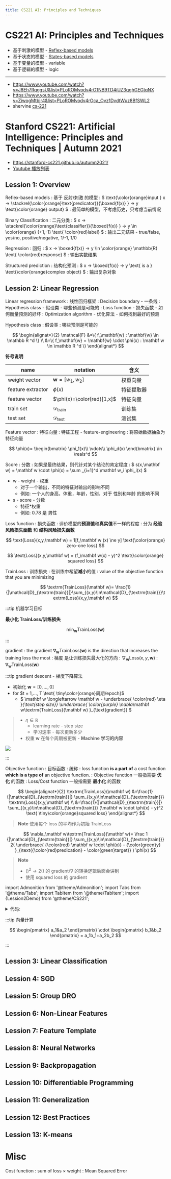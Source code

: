```yaml
---
title: CS221 AI: Principles and Techniques
---
```


# CS221 AI: Principles and Techniques

- 基于刺激的模型 - [Reflex-based models](./cs221-reflex.md)
- 基于状态的模型 - [States-based models](./cs221-state.md)
- 基于变量的模型 - variable
- 基于逻辑的模型 - logic

---

- https://www.youtube.com/watch?v=J8Eh7RqggsU&list=PLoROMvodv4rO1NB9TD4iUZ3qghGEGtqNX
- https://www.youtube.com/watch?v=ZiwogMtbjr4&list=PLoROMvodv4rOca_Ovz1DvdtWuz8BfSWL2
- shervine [cs-221](https://stanford.edu/~shervine/teaching/cs-221/)

# Stanford CS221: Artificial Intelligence: Principles and Techniques | Autumn 2021

- https://stanford-cs221.github.io/autumn2021/
- [Youtube 播放列表](https://www.youtube.com/playlist?list=PLoROMvodv4rOca_Ovz1DvdtWuz8BfSWL2)

## Lession 1: Overview

Reflex-based models
: 基于 反射/刺激 的模型
: $
\text{\color{orange}input } x
->
\stackrel{\color{orange}\text{predicator}}{\boxed{f(x)} }
->
y \text{\color{orange} output}
$
: 最简单的模型，不考虑历史，只考虑当前情况

Binary Classification
: 二元分类
: $
x ->
\stackrel{\color{orange}\text{classifier}}{\boxed{f(x)} }
-> y \in \color{orange} \{+1,-1\} \text{ \color{red}label}
$
: 输出二元结果 - true/false, yes/no, positive/negative, 1/-1, 1/0

Regression
: 回归
: $
x -> \boxed{f(x)} -> y \in \color{orange} \mathbb{R} \text{ \color{red}response}
$
: 输出实数结果

Structured prediction
: 结构化预测
: $
x -> \boxed{f(x)} -> y \text{ is a } \text{\color{orange}complex object}
$
: 输出复杂对象

## Lession 2: Linear Regression

Linear regression framework
: 线性回归框架
: Decision boundary - 一条线
: Hypothesis class - 假设类 - 哪些预测是可能的
: Loss function - 损失函数 - 如何衡量预测的好坏
: Optimization algorithm - 优化算法 - 如何找到最好的预测

Hypothesis class
: 假设类
: 哪些预测是可能的

$$
\begin{alignat*}{2}
\mathcal{F}
&=\{ f_\mathbf{w} : \mathbf{w} \in \mathbb R ^d \} \\
&=\{ f_\mathbf{w} = \mathbf{w} \cdot \phi(x) : \mathbf w \in \mathbb R ^d \}
\end{alignat*}
$$

**符号说明**

| name              | notation                      | 含义       |
| ----------------- | ----------------------------- | ---------- |
| weight vector     | $\mathbf w = [ w_1, w_2 ]$    | 权重向量   |
| feature extractor | $\phi(x)$                     | 特征提取器 |
| feature vector    | $\phi(x)=\color{red}[1,x]$    | 特征向量   |
| train set         | $\mathcal D _ \textrm{train}$ | 训练集     |
| test set          | $\mathcal D _ \textrm{test}$  | 测试集     |

Feature vector
: 特征向量
: 特征工程 - feature-engineering
: 将原始数据抽象为特征向量

$$
\phi(x)=
  \begin{bmatrix}
    \phi_1(x)\\
    \vdots\\
    \phi_d(x)
  \end{bmatrix}
  \in
  \reals^d
$$


Score
: 分数
: 如果是最终结果，则代针对某个结论的肯定程度
: $
s(x,\mathbf w) = \mathbf w \cdot \phi(x) = \sum _{i=1}^d \mathbf w_i \phi_i(x)
$

- w - weight - 权重
  - 对于一个输出，不同的特征对输出的影响不同
  - 例如: 一个人的身高，体重，年龄，性别，对于 性别和年龄 的影响不同
- s - score - 分数
  - 特征\*权重
  - 例如: 0.78 是 男性


Loss function
: 损失函数
: 评价模型的**预测值**和**真实值**不一样的程度
: 分为 **经验风险损失函数** 和 **结构风险损失函数**

$$
\text{Loss}(x,y,\mathbf w) = 1[f_\mathbf w (x) \ne y] \text{\color{orange} zero-one loss}
$$

$$
\text{Loss}(x,y,\mathbf w) = (f_\mathbf w(x) - y)^2 \text{\color{orange} squared loss}
$$

TrainLoss
: 训练损失
: 在训练中希望**减小**的值
: value of the objective function that you are minimizing

$$
\textrm{TrainLoss}(\mathbf w)=
\frac{1}{|\mathcal{D}_{\textrm{train}}|}\sum_{(x,y)\in\mathcal{D}_{\textrm{train}}}\textrm{Loss}(x,y,\mathbf w)
$$

:::tip 机器学习目标

**最小化 TrainLoss/训练损失**

$$
\text{min}_\mathbf w \textrm{TrainLoss}(\mathbf w)
$$

:::

gradient
: the gradient $\nabla_\mathbf w\textrm{TrainLoss}(\mathbf w)$ is the direction that increases the training loss the most
: 梯度 是让训练损失最大化的方向
: $\nabla_\mathbf w \textrm{Loss}(x,y,\mathbf w)$
: $\nabla_\mathbf w\textrm{TrainLoss}(\mathbf w)$

:::tip gradient descent - 梯度下降算法

- 初始化 $\mathbf w = [0,...,0]$
- for $t = 1,..., T \text{ \tiny\color{orange}周期/epoch}$
  - $
\mathbf w \longleftarrow
\mathbf w -
  \underbrace{ \color{red} \eta  }_{\text{step size}}
  \underbrace{ \color{purple} \nabla_\mathbf w\textrm{TrainLoss}(\mathbf w) }_{\text{gradient}}
$

> - $\eta \in \mathbb R$
>   - learning rate - step size
>   - 学习速率 - 每次更新多少
> - 权重 $\mathbf w$ 在每个周期被更新 - **Machine 学习的内容**

![](https://stanford.edu/~shervine/teaching/cs-221/illustrations/gradient-descent.png)

:::

Objective function
: 目标函数
: 统称
: loss function **is a part of** a cost function **which is a type of** an objective function.
: Objective function 一般指需要 **优化** 的函数
: Loss/Cost function 一般指需要 **最小化** 的函数

$$
\begin{alignat*}{2}
\textrm{TrainLoss}(\mathbf w)
&=\frac{1}{|\mathcal{D}_{\textrm{train}}|}
  \sum_{(x,y)\in\mathcal{D}_{\textrm{train}}}
  \textrm{Loss}(x,y,\mathbf w) \\
&=\frac{1}{|\mathcal{D}_{\textrm{train}}|}
  \sum_{(x,y)\in\mathcal{D}_{\textrm{train}}}
  (\mathbf w \cdot \phi(x) - y)^2 \text{ \tiny\color{orange}squared loss}
\end{alignat*}
$$

> **Note** 使用每个 loss 的平均作为初始 TrainLoss

$$
\nabla_\mathbf w\textrm{TrainLoss}(\mathbf w)=
  \frac 1 {|\mathcal{D}_{\textrm{train}}|}
  \sum_{(x,y)\in\mathcal{D}_{\textrm{train}}}
  2(
    \underbrace{
    {\color{red} \mathbf w \cdot \phi(x)} - {\color{green}y}
    }_{\text{{\color{red}predication} - \color{green}target}}
  ) \phi(x)
$$

> **Note**
>
> - $()^2 \longrightarrow 2()$ 的 gradient/$\nabla$ 的转换逻辑后面会讲到
> - 使用 squared loss 的 gradient

import Admonition from '@theme/Admonition';
import Tabs from '@theme/Tabs';
import TabItem from '@theme/TabItem';
import {Lession2Demo} from '@theme/CS221';

<Admonition type="note" icon="💡" title="Demo">

<details>

<summary>代码:</summary>

<Tabs>
  <TabItem value="javascript" label="JavaScript" default>

```js
function train({ iterations = 200, learningRate = 0.1, log = console.log.bind(console) } = {}) {
  // 训练集
  const trainSet = [
    [1, 1],
    [2, 3],
    [4, 3],
  ];
  log(`train epochs:${iterations} eta:${learningRate}`);
  // Optimization problem
  // 1/3 * sum((w*phi(x) - y) ^ 2)
  const trainLoss = (w) => {
    let sum = 0;
    for (const [x, y] of trainSet) {
      sum += (w[0] * 1 + w[1] * x - y) ** 2;
    }
    return sum * (1 / trainSet.length);
  };
  // 1/3 * sum(2(w*phi(x) - y)phi(x))
  const gradientTrainLoss = (w) => {
    let sum = [0, 0];
    for (const [x, y] of trainSet) {
      let d = 2 * (w[0] * 1 + w[1] * x - y);
      let z = [d * 1, d * x];
      sum = [sum[0] + z[0], sum[1] + z[1]];
    }
    const loss = [sum[0] * (1.0 / trainSet.length), sum[1] * (1.0 / trainSet.length)];
    return loss;
  };
  // Optimization algorithm
  const gradientDescent = (F, gradientF, initialWeightVector) => {
    let w = initialWeightVector;
    let eta = learningRate;
    for (let i = 0; i < iterations; i++) {
      let value = F(w);
      let gradient = gradientF(w);
      w = [w[0] - eta * gradient[0], w[1] - eta * gradient[1]];
      //
      log(`epoch ${i + 1}:`, `w: ${w}, F(w)=${value}, gradient: ${gradient}`);
    }
    return w;
  };
  const w = gradientDescent(trainLoss, gradientTrainLoss, [0, 0]);
  log(`w: ${w}`);
  return { w };
}
```

  </TabItem>
</Tabs>

</details>

<Lession2Demo/>

</Admonition>

:::tip 向量计算

$$
\begin{pmatrix}
  a_1&a_2
\end{pmatrix}
\cdot
\begin{pmatrix}
  b_1&b_2
\end{pmatrix} = a_1b_1+a_2b_2
$$

:::

## Lession 3: Linear Classification

## Lession 4: SGD

## Lession 5: Group DRO

## Lession 6: Non-Linear Features

## Lession 7: Feature Template

## Lession 8: Neural Networks

## Lession 9: Backpropagation

## Lession 10: Differentiable Programming

## Lession 11: Generalization

## Lession 12: Best Practices

## Lession 13: K-means

# Misc

Cost function
: sum of loss &times; weight
: Mean Squared Error
